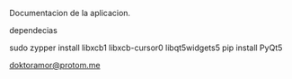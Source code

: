 Documentacion de la aplicacion.

dependecias


sudo zypper install libxcb1 libxcb-cursor0 libqt5widgets5
pip install PyQt5


doktoramor@protom.me

